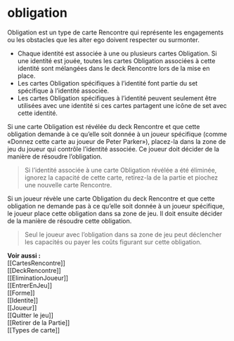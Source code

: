 # obligation
Obligation est un type de carte Rencontre qui représente les engagements ou les obstacles que les alter ego doivent respecter ou surmonter. 

- Chaque identité est associée à une ou plusieurs cartes Obligation. Si une identité est jouée, toutes les cartes Obligation associées à cette identité sont mélangées dans le deck Rencontre lors de la mise en place.
- Les cartes Obligation spécifiques à l’identité font partie du set spécifique à l’identité associée.
- Les cartes Obligation spécifiques à l’identité peuvent seulement être utilisées avec une identité si ces cartes partagent une icône de set avec cette identité.

Si une carte Obligation est révélée du deck Rencontre et que cette obligation demande à ce qu’elle soit donnée à un joueur spécifique (comme «Donnez cette carte au joueur de Peter Parker»), placez-la dans la zone de jeu du joueur qui contrôle l’identité associée. Ce joueur doit décider de la manière de résoudre l’obligation.

>Si l’identité associée à une carte Obligation révélée a été éliminée, ignorez la capacité de cette carte, retirez-la de la partie et piochez une nouvelle carte Rencontre.

Si un joueur révèle une carte Obligation du deck Rencontre et que cette obligation ne demande pas à ce qu’elle soit donnée à un joueur spécifique, le joueur place cette obligation dans sa zone de jeu. Il doit ensuite décider de la manière de résoudre cette obligation. 

>Seul le joueur avec l’obligation dans sa zone de jeu peut déclencher les capacités ou payer les coûts figurant sur cette obligation.

**Voir aussi :**  
[[CartesRencontre]]  
[[DeckRencontre]]  
[[EliminationJoueur]]  
[[EntrerEnJeu]]  
[[Forme]]  
[[Identite]]  
[[Joueur]]  
[[Quitter le jeu]]  
[[Retirer de la Partie]]  
[[Types de carte]]  